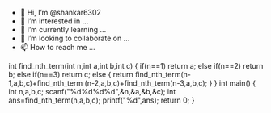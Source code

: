 - 👋 Hi, I’m @shankar6302
- 👀 I’m interested in ...
- 🌱 I’m currently learning ...
- 💞️ I’m looking to collaborate on ...
- 📫 How to reach me ...

<!---
shankar6302/shankar6302 is a ✨ special ✨ repository because its `README.md` (this file) appears on your GitHub profile.
You can click the Preview link to take a look at your changes.
--->
int find_nth_term(int n,int a,int b,int c)
{
  if(n==1)
  return a;
  else if(n==2)
  return b;
  else if(n==3)
  return c;
  else
  {
    return find_nth_term(n-1,a,b,c)+find_nth_term
    (n-2,a,b,c)+find_nth_term(n-3,a,b,c);
  }
  }
  int main()
  {
    int n,a,b,c;
    scanf("%d%d%d%d",&n,&a,&b,&c);
    int ans=find_nth_term(n,a,b,c);
    printf("%d",ans);
    return 0;
  }
